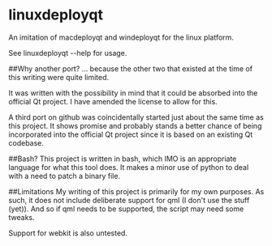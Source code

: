 # linuxdeployqt
An imitation of macdeployqt and windeployqt for the linux platform.

See linuxdeployqt --help for usage.

##Why another port?
... because the other two that existed at the time of this writing were quite limited.

It was written with the possibility in mind that it could be absorbed into the official Qt project.
I have amended the license to allow for this.

A third port on github was coincidentally started just about the same time as this project.  It shows
promise and probably stands a better chance of being incorporated into the official Qt project since
it is based on an existing Qt codebase.

##Bash?
This project is written in bash, which IMO is an appropriate language for what this tool does.  It
makes a minor use of python to deal with a need to patch a binary file.

##Limitations
My writing of this project is primarily for my own purposes.  As such, it does not include deliberate
support for qml (I don't use the stuff (yet)).  And so if qml needs to be supported, the script may
need some tweaks.

Support for webkit is also untested.

